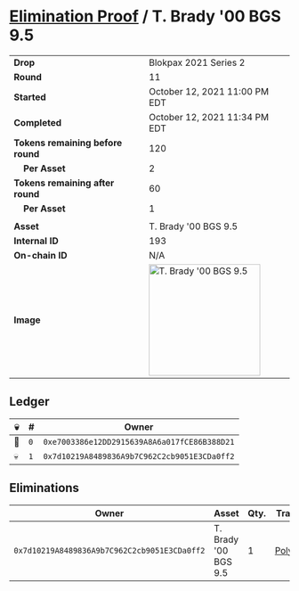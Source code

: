 # [Elimination Proof](./readme.md) / T. Brady &#039;00 BGS 9.5

|||
|---|---|
| **Drop** | Blokpax 2021 Series 2 |
| **Round** | 11 |
| **Started** | October 12, 2021 11:00 PM EDT |
| **Completed** | October 12, 2021 11:34 PM EDT |
| **Tokens remaining before round** | 120 |
| **&nbsp;&nbsp;&nbsp;&nbsp;Per Asset** | 2 |
| **Tokens remaining after round** | 60 |
| **&nbsp;&nbsp;&nbsp;&nbsp;Per Asset** | 1 |
| | |
| **Asset** | T. Brady &#039;00 BGS 9.5 |
| **Internal ID** | 193 |
| **On-chain ID** | N/A |
| **Image** | <img src="https://tcdn.blokpax.com/9484ebfa-6313-45d1-905f-33a23bb471a2/899ab5e1468df4aa9c926e2ff299ef9a3d81723478606794a935fa2892b20c5d.jpg" height="200" alt="T. Brady &#039;00 BGS 9.5" /> |

## Ledger

| 💀 | # | Owner |
| --- | --- | --- |
| 👑 | `0` | `0xe7003386e12DD2915639A8A6a017fCE86B388D21` |
| 💀 | `1` | `0x7d10219A8489836A9b7C962C2cb9051E3CDa0ff2` |


## Eliminations

| Owner | Asset | Qty. | Transaction |
| --- | --- | --- | --- |
| `0x7d10219A8489836A9b7C962C2cb9051E3CDa0ff2` | T. Brady '00 BGS 9.5 | 1 | [Polygonscan](https://polygonscan.com/tx/0xf6fcd37f57054bb2e67adbb26e40623f1d75500945d4ba408ba114b8d79a1ccb) |
